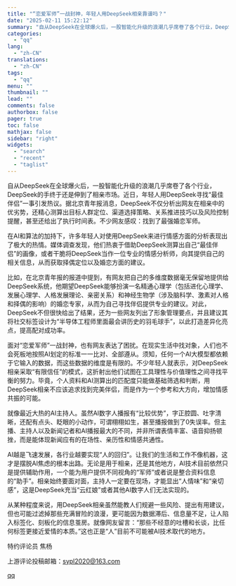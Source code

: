 ```yaml
---
title: "“恋爱军师”一战封神，年轻人用DeepSeek相亲靠谱吗？"
date: "2025-02-11 15:22:12"
summary: "自从DeepSeek在全球爆火后，一股智能化升级的浪潮几乎席卷了各个行业，DeepSeek的手终于还..."
categories:
  - "qq"
lang:
  - "zh-CN"
translations:
  - "zh-CN"
tags:
  - "qq"
menu: ""
thumbnail: ""
lead: ""
comments: false
authorbox: false
pager: true
toc: false
mathjax: false
sidebar: "right"
widgets:
  - "search"
  - "recent"
  - "taglist"
---
```


自从DeepSeek在全球爆火后，一股智能化升级的浪潮几乎席卷了各个行业，DeepSeek的手终于还是伸到了相亲市场。近日，年轻人用DeepSeek寻找“最佳伴侣”一事引发热议。据北京青年报消息，DeepSeek不仅分析出网友在相亲中的优劣势，还精心测算出目标人群定位、渠道选择策略、关系推进技巧以及风险控制提醒，甚至还给出了执行时间表。不少网友感叹：找到了最强婚恋军师。

在AI和算法的加持下，许多年轻人对使用DeepSeek来进行情感方面的分析表现出了极大的热情。媒体调查发现，他们热衷于借助DeepSeek测算出自己“最佳伴侣”的画像，或者干脆将DeepSeek当作一位专业的情感分析师，向其提供自己的相关信息，从而获取择偶定位以及婚恋方面的建议。

比如，在北京青年报的报道中提到，有网友把自己的多维度数据毫无保留地提供给DeepSeek系统，他期望DeepSeek能够扮演一名精通心理学（包括进化心理学、发展心理学、人格发展理论、亲密关系）和神经生物学（涉及脑科学、激素对人格和择偶的影响）的婚恋专家，从而为自己寻找伴侣提供专业的建议。对此，DeepSeek不但很快给出了结果，还为一些网友列出了形象管理要点，并且建议其将社交标签设计为“半导体工程师里面最会讲历史的羽毛球手”，以此打造差异化亮点，提高配对成功率。

面对“恋爱军师”一战封神，也有网友表达了困扰。在现实生活中找对象，人们也不会死板地按照AI划定的标准一一比对、全部遵从。须知，任何一个AI大模型都依赖于它输入的数据，而这些数据的维度是有限的。不少年轻人就表示，对DeepSeek相亲采取“有限信任”的模式，这折射出他们试图在工具理性与价值理性之间寻找平衡的努力。毕竟，个人资料和AI测算出的匹配度只能做基础筛选和判断，用DeepSeek相亲不应该追求找到完美伴侣，而是作为一个参考和大方向，增加情感共振的可能。

就像最近大热的AI主持人。虽然AI数字人播报有“比较优势”，字正腔圆、吐字清晰，还配有点头、眨眼的小动作，可谓栩栩如生，甚至播报做到了0失误率。但主播、主持人以及新闻记者和AI播报最大的不同，并非所谓表情丰富、语音抑扬顿挫，而是能体现新闻应有的在场性、亲历性和情感共通性。

AI越是飞速发展，各行业越要实现“人的回归”。让我们的生活和工作不像机器，这才是摆脱AI焦虑的根本出路。无论是用于相亲，还是其他地方，AI技术目前依然只是提供辅助作用，一个能为用户提供不同视角的“军师”或者说是整合资料信息的“助手”。相亲始终要面对面，主持人一定要在现场，才能显出“人情味”和“亲切感”，这是DeepSeek充当“云红娘”或者其他AI数字人们无法实现的。

从某种程度来说，用DeepSeek相亲虽然能教人们规避一些风险、提出有用建议，但也可能过滤掉那些充满冒险的浪漫，更可能因为数据滞后、信息量不足，让人陷入标签化、刻板化的信息茧房。就像网友留言：“那些不经意的吐槽和长谈，比任何标签更接近爱情的本质。”这也正是“人”目前不可能被AI技术取代的地方。

特约评论员 焦杨

上游评论投稿邮箱：sypl2020@163.com

[qq](https://new.qq.com/rain/a/20250211A05DSM00)
